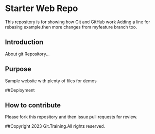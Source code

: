 # Starter Web Repo

This repository is for showing how Git and GitHub work
Adding a line for rebasing example,then more changes from myfeature branch too.
## Introduction

About git Repository...

## Purpose

Sample website with plenty of files for demos

##Deployment

## How to contribute
Please fork this repository and then issue pull requests for review.

##Copyright
2023 Git.Training.All rights reserved.